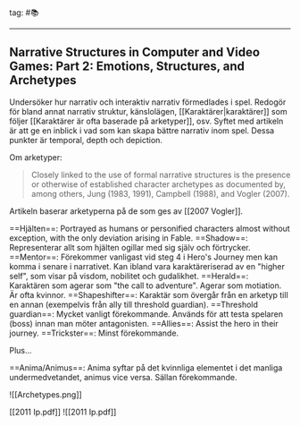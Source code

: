 tag: #📚
- - - 
## Narrative Structures in Computer and Video Games: Part 2: Emotions, Structures, and Archetypes

Undersöker hur narrativ och interaktiv narrativ förmedlades i spel. Redogör för bland annat narrativ struktur,  känslolägen, [[Karaktärer|karaktärer]] som följer [[Karaktärer är ofta baserade på arketyper]], osv. Syftet med artikeln är att ge en inblick i vad som kan skapa bättre narrativ inom spel. Dessa punkter är temporal, depth och depiction.

Om arketyper:
> Closely linked to the use of formal narrative structures is the presence or otherwise of established character archetypes as documented by, among others, Jung (1983, 1991), Campbell (1988), and Vogler (2007).

Artikeln baserar arketyperna på de som ges av [[2007 Vogler]]. 

==Hjälten==: Portrayed as humans or personified characters almost without exception, with the only deviation arising in Fable.
==Shadow==: Representerar allt som hjälten ogillar med sig själv och förtrycker. 
==Mentor==: Förekommer vanligast vid steg 4 i Hero's Journey men kan komma i senare i narrativet. Kan ibland vara karaktäreriserad av en "higher self", som visar på visdom, nobilitet och gudalikhet.
==Herald==: Karaktären som agerar som "the call to adventure". Agerar som motiation. Är ofta kvinnor.
==Shapeshifter==: Karaktär som övergår från en arketyp till en annan (exempelvis från ally till threshold guardian).
==Threshold guardian==: Mycket vanligt förekommande. Används för att testa spelaren (boss) innan man möter antagonisten. 
==Allies==: Assist the hero in their journey.
==Trickster==: Minst förekommande.

Plus...

==Anima/Animus==: Anima syftar på det kvinnliga elementet i det manliga undermedvetandet, animus vice versa. Sällan förekommande.

![[Archetypes.png]]

[[2011 Ip.pdf]]
![[2011 Ip.pdf]]